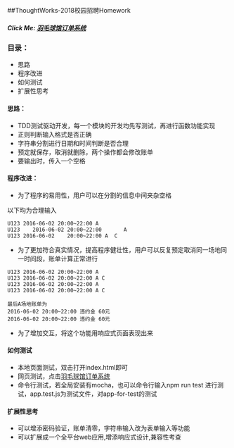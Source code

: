 ##ThoughtWorks-2018校园招聘Homework

##### Click Me: [羽毛球馆订单系统](https://x-jagger.github.io/TW-Homework/)
### 目录：
- 思路
- 程序改进
- 如何测试
- 扩展性思考

#### 思路：

- TDD测试驱动开发，每一个模块的开发均先写测试，再进行函数功能实现
- 正则判断输入格式是否正确
- 字符串分割进行日期和时间判断是否合理
- 预定就保存，取消就删除，两个操作都会修改账单
- 要输出时，传入一个空格

#### 程序改进：
- 为了程序的易用性，用户可以在分割的信息中间夹杂空格 

以下均为合理输入
```
U123 2016-06-02 20:00~22:00 A
U123    2016-06-02 20:00~22:00       A
U123 2016-06-02    20:00~22:00 A  C
```
- 为了更加符合真实情况，提高程序健壮性，用户可以反复预定取消同一场地同一时间段，账单计算正常进行
```
U123 2016-06-02 20:00~22:00 A
U123 2016-06-02 20:00~22:00 A C
U123 2016-06-02 20:00~22:00 A
U123 2016-06-02 20:00~22:00 A C

最后A场地账单为
2016-06-02 20:00~22:00 违约金 60元
2016-06-02 20:00~22:00 违约金 60元
```

- 为了增加交互，将这个功能用响应式页面表现出来

#### 如何测试
- 本地页面测试，双击打开index.html即可
- 网页测试，点击[羽毛球馆订单系统](https://x-jagger.github.io/TW-Homework/)
- 命令行测试，若全局安装有mocha，也可以命令行输入npm run test 进行测试，app.test.js为测试文件，对app-for-test的测试

#### 扩展性思考

- 可以增添密码验证，账单清零，字符串输入改为表单输入等功能
- 可以扩展成一个全平台web应用,增添响应式设计,兼容性考查

